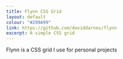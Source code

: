 ```yaml
---
title: Flynn CSS Grid
layout: default
colour: "#299A99"
link: https://github.com/daviddarnes/flynn
excerpt: A simple CSS grid
---
```


Flynn is a CSS grid I use for personal projects